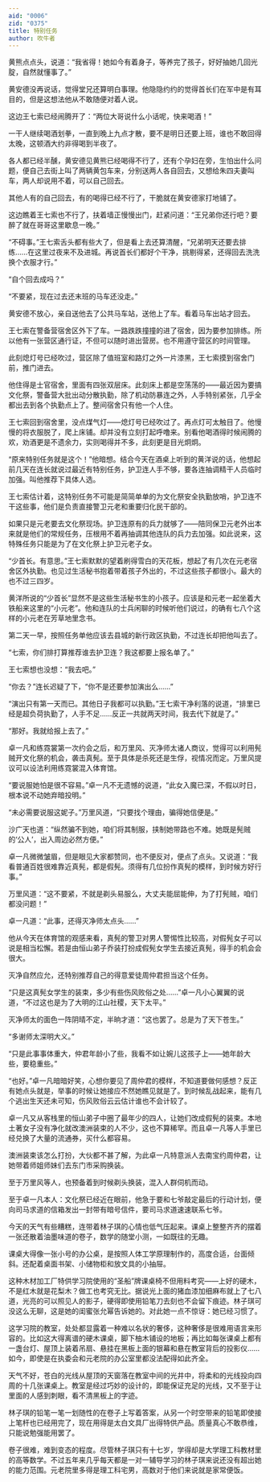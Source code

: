 ```yaml
---
aid: "0006"
zid: "0375"
title: 特别任务
author: 吹牛者
---
```


黄熊点点头，说道：“我省得！她如今有着身子，等养完了孩子，好好抽她几回光腚，自然就懂事了。”

黄安德没再说话，觉得堂兄还算明白事理。他隐隐约约的觉得首长们在军中是有耳目的，但是这想法他从不敢随便对着人说。

这边王七索已经闹腾开了：“两位大哥说什么小话呢，快来喝酒！”

一干人继续喝酒划拳，一直到晚上九点才散，要不是明日还要上班，谁也不敢回得太晚，这顿酒大约非得喝到半夜了。

各人都已经半醺，黄安德见黄熊已经喝得不行了，还有个孕妇在旁，生怕出什么问题，便自己去街上叫了两辆黄包车来，分别送两人各自回去，又想给朱四夫妻叫车，两人却说用不着，可以自己回去。

其他人有的自己回去，有的喝得已经不行了，干脆就在黄安德家打地铺了。

这边瞧着王七索也不行了，扶着墙正慢慢出门，赶紧问道：“王兄弟你还行吧？要醉了就在哥哥这里歇息一晚。”

“不碍事。”王七索舌头都有些大了，但是看上去还算清醒，“兄弟明天还要去排练……在这里过夜来不及进城。再说首长们都好个干净，挑剔得紧，还得回去洗洗换个衣服才行。”

“自个回去成吗？”

“不要紧，现在过去还末班的马车还没走。”

黄安德不放心，亲自送他去了公共马车站，送他上了车。看着马车出站才回去。

王七索在警备营宿舍区外下了车。一路跌跌撞撞的进了宿舍，因为要参加排练。所以他有一张营区通行证，不但可以随时进出营房。也不用遵守营区的时间管理。

此刻熄灯号已经吹过，营区除了值班室和路灯之外一片漆黑，王七索摸到宿舍门前，推门进去。

他住得是士官宿舍，里面有四张双层床。此刻床上都是空荡荡的——最近因为要搞文化祭，警备营大批出动分散执勤，除了机动防暴连之外，人手特别紧张，几乎全都出去到各个执勤点上了。整间宿舍只有他一个人住。

王七索回到宿舍里，没点煤气灯——熄灯号已经吹过了。再点灯可太触目了。他慢慢的将衣服脱了，爬上床铺。却并没有立刻打起呼噜来。别看他喝酒得时候闹腾的欢，劝酒更是不遗余力，实则喝得并不多，此刻更是目光炯炯。

“原来特别任务就是这个！”他暗想。结合今天在酒桌上听到的黄洋说的话，他想起前几天在连长就说过最近有特别任务，护卫连人手不够，要各连抽调精干人员临时加强。叫他推荐下具体人选。

王七索估计着，这特别任务不可能是简简单单的为文化祭安全执勤放哨，护卫连不干这些事，他们是负责直接警卫元老和重要归化民干部的。

如果只是元老要去文化祭现场。护卫连原有的兵力就够了——陪同保卫元老外出本来就是他们的常规任务，压根用不着再抽调其他连队的兵力去加强。如此说来，这特殊任务只能是为了在文化祭上护卫元老子女。

“少首长。有意思。”王七索默默的望着刷得雪白的天花板，想起了有几次在元老宿舍区外执勤。也见过生活秘书抱着带着孩子外出的，不过这些孩子都很小。最大的也不过三四岁。

黄洋所说的“少首长”显然不是这些生活秘书生的小孩子。应该是和元老一起坐着大铁船来这里的“小元老”。他和连队的士兵闲聊的时候听他们说过，的确有七八个这样的小元老在芳草地里念书。

第二天一早，按照任务单他应该去县城的新行政区执勤，不过连长却把他叫去了。

“七索，你们排打算推荐谁去护卫连？我这都要上报名单了。”

王七索想也没想：“我去吧。”

“你去？”连长迟疑了下，“你不是还要参加演出么……”

“演出只有第一天而已。其他日子我都可以执勤。”王七索干净利落的说道，“排里已经是超负荷执勤了，人手不足……反正一共就两天时间，我去代下就是了。”

“那好。我就给报上去了。”

卓一凡和练霓裳第一次约会之后，和万里风、灭净师太诸人商议，觉得可以利用髡贼开文化祭的机会，袭击真髡。至于具体是杀死还是生俘，视情况而定。万里风提议可以设法利用练霓裳混入体育馆。

“要说服她怕是很不容易。”卓一凡不无遗憾的说道，“此女入魔已深，不假以时日，根本说不动她弃暗投明。”

“未必需要说服这妮子。”万里风道，“只要找个理由，骗得她信便是。”

沙广天也道：“纵然骗不到她，咱们将其制服，挟制她带路也不难。她既是髡贼的‘公人’，出入周边必然方便。”

卓一凡微微皱眉，但是眼见大家都赞同，也不便反对，便点了点头。又说道：“我看普通百姓很难靠近真髡，都是假髡。须得有几位扮作真髡的模样，到时候方好行事。”

万里风道：“这不要紧，不就是剃头易服么，大丈夫能屈能伸，为了打髡贼，咱们都没问题！”

卓一凡道：“此事，还得灭净师太点头……”

他从今天在体育馆的观感来看，真髡的警卫对男人警惕性比较高，对假髡女子可以说是相当松懈。若是由恒山弟子乔装打扮成假髡女学生去接近真髡，得手的机会会很大。

灭净自然应允，还特别推荐自己的得意爱徒周仲君担当这个任务。

“只是这真髡女学生的装束，多少有些伤风败俗之处……”卓一凡小心翼翼的说道，“不过这也是为了大明的江山社稷，天下太平。”

灭净师太的面色一阵阴晴不定，半晌才道：“这也罢了。总是为了天下苍生。”

“多谢师太深明大义。”

“只是此事事体重大，仲君年龄小了些，我看不如让婉儿这孩子上——她年龄大些，要稳重些。”

“也好。”卓一凡暗暗好笑，心想你要见了周仲君的模样，不知道要做何感想？反正有她点头就是，举事的时候让她接应不然她瞧见就是了。到时候乱战起来，能有几个逃出生天还未可知，伤风败俗云云估计谁也不会计较了。

卓一凡又从客栈里的恒山弟子中圈了最年少的四人，让她们改成假髡的装束。本地土著女子没有净化就改澳洲装束的人不少，这也不算稀罕。而且卓一凡等人手里已经兑换了大量的流通券，买什么都容易。

澳洲装束该怎么打扮，大伙都不甚了解，为此卓一凡特意派人去南宝约周仲君，让她带着师姐师妹们去东门市采购换装。

至于万里风等人，也预备着到时候剃头换装，混入人群伺机而动。

至于卓一凡本人：文化祭已经近在眼前，他急于要和七爷敲定最后的行动计划，便向司马求道的信箱发出一封带有暗号信件，要司马求道速速联系七爷。

今天的天气有些糟糕，连带着林子琪的心情也低气压起来。课桌上整整齐齐的摆着一张还散着油墨味道的卷子，数学的随堂小测，一如既往的无趣。

课桌大得像一张小号的办公桌，是按照人体工学原理制作的，高度合适，台面倾斜。还配着桌面书架、小储物柜和放文具的小抽屉。

这种木材加工厂特供学习院使用的“圣船”牌课桌椅不但用料考究——上好的硬木，不是红木就是花梨木？做工也考究无比。据说光上面的猪血漆加细麻布就上了七八道，光亮的可以照见人的影子，硬得即使用铅笔刀去刻也不会留下痕迹。林子琪可没这么无聊，这是她的闺蜜张允幂告诉她的。对此她一点不惊讶：她已经习惯了。

这学习院的教室，处处都显露着一种难以名状的奢侈，这种奢侈是很难用语言来形容的。比如这大得离谱的硬木课桌，脚下柚木铺设的地板；再比如每张课桌上都有一盏台灯、屋顶上装着吊扇、悬挂在黑板上面的银幕和悬在教室背后的投影仪……如今，即使是在执委会和元老院的办公室里都没法配得如此齐全。

天气不好，苍白的光线从屋顶的天窗落在教室中间的光井中，将柔和的光线投向四周的十几张课桌上。教室是经过巧妙的设计的，即能保证充足的光线，又不至于让里面的人感到刺眼，看不清黑板上的字迹。

林子琪的铅笔一笔一划随性的在卷子上写着答案，从另一个时空带来的铅笔即使接上笔杆也已经用完了，现在用得是太白文具厂出得特供产品。质量真心不敢恭维，只能说勉强能用罢了。

卷子很难，难到变态的程度。尽管林子琪只有十七岁，学得却是大学理工科教材里的高等数学。不过五年来几乎每天都是一对一辅导学习的林子琪来说还没有超出她的能力范围。元老院里多得是理工科宅男，高数对于他们来说就是家常便饭。
